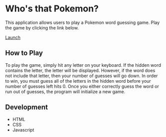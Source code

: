 # Who's that Pokemon?
This application allows users to play a Pokemon word guessing game. Play the game by clicking the link below.

<a href="https://joliver017.github.io/Word-Guess-Game/" target="_blank">Launch</a>

## How to Play
To play the game, simply hit any letter on your keyboard. If the hidden word contains the letter, the letter will be displayed. However, if the word does not include that letter, then your number of guesses will go down. In order to win, you must guess all of the letters in the hidden word before your number of guesses left hits 0. Once you either correctly guess the word or run out of guesses, the program will initialize a new game.

## Development
- HTML
- CSS
- Javascript
